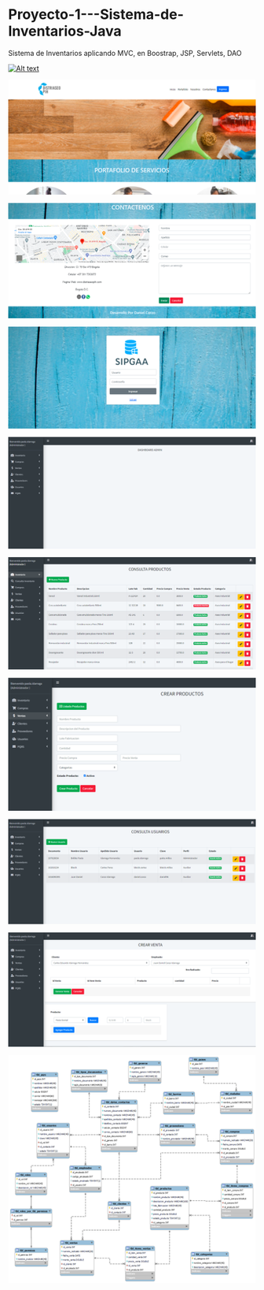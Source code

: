 # Proyecto-1---Sistema-de-Inventarios-Java
Sistema de Inventarios aplicando MVC, en Boostrap, JSP, Servlets, DAO

[![Alt text](https://img.youtube.com/vi/j5i1k7jENQE/0.jpg)](https://www.youtube.com/watch?v=j5i1k7jENQE)

![](https://github.com/Danielcorzo1996/Proyecto-1---Sistema-de-Inventarios-Java/blob/main/Imagenes%20SIPGAA/1.PNG)

![](https://github.com/Danielcorzo1996/Proyecto-1---Sistema-de-Inventarios-Java/blob/main/Imagenes%20SIPGAA/2.PNG)

![](https://github.com/Danielcorzo1996/Proyecto-1---Sistema-de-Inventarios-Java/blob/main/Imagenes%20SIPGAA/3.PNG)

![](https://github.com/Danielcorzo1996/Proyecto-1---Sistema-de-Inventarios-Java/blob/main/Imagenes%20SIPGAA/4.PNG)

![](https://github.com/Danielcorzo1996/Proyecto-1---Sistema-de-Inventarios-Java/blob/main/Imagenes%20SIPGAA/5.PNG)

![](https://github.com/Danielcorzo1996/Proyecto-1---Sistema-de-Inventarios-Java/blob/main/Imagenes%20SIPGAA/6.PNG)

![](https://github.com/Danielcorzo1996/Proyecto-1---Sistema-de-Inventarios-Java/blob/main/Imagenes%20SIPGAA/7.PNG)

![](https://github.com/Danielcorzo1996/Proyecto-1---Sistema-de-Inventarios-Java/blob/main/Imagenes%20SIPGAA/8.PNG)

![](https://github.com/Danielcorzo1996/Proyecto-1---Sistema-de-Inventarios-Java/blob/main/Imagenes%20SIPGAA/9.png)


